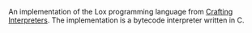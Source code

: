 An implementation of the Lox programming language from [Crafting Interpreters](https://craftinginterpreters.com). The implementation is a bytecode interpreter written in C.